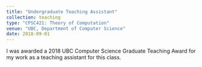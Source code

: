 ```yaml
---
title: "Undergraduate Teaching Assistant"
collection: teaching
type: "CPSC421: Theory of Computation"
venue: "UBC, Department of Computer Science"
date: 2018-09-01
---
```


I was awarded a 2018 UBC Computer Science Graduate Teaching Award for my work as a teaching assistant for this class.